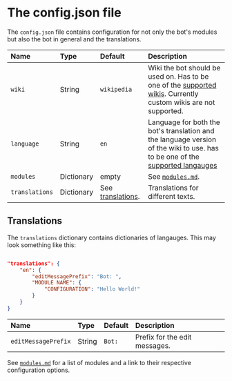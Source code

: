 # The config.json file

The `config.json` file contains configuration for not only the bot's modules but also the bot in general and the translations.

| Name           | Type       | Default                            | Description                                                                                                                                             |
| :------------- | :--------- | :--------------------------------- | :------------------------------------------------------------------------------------------------------------------------------------------------------ |
| `wiki`         | String     | `wikipedia`                        | Wiki the bot should be used on. Has to be one of the [supported wikis](supported_wikis.md). Currently custom wikis are not supported.                   |
| `language`     | String     | `en`                               | Language for both the bot's translation and the language version of the wiki to use. has to be one of the [supported langauges](supported_languages.md) |
| `modules`      | Dictionary | empty                              | See [`modules.md`](modules.md).                                                                                                                         |
| `translations` | Dictionary | See [translations](#translations). | Translations for different texts.                                                                                                                       |

## Translations

The `translations` dictionary contains dictionaries of langauges. This may look something like this:

```json

"translations": {
    "en": {
        "editMessagePrefix": "Bot: ",
        "MODULE NAME": {
            "CONFIGURATION": "Hello World!"
        }
    }
}

```

| Name                | Type   | Default | Description                   |
| :------------------ | :----- | :------ | :---------------------------- |
| `editMessagePrefix` | String | `Bot: ` | Prefix for the edit messages. |

See [`modules.md`](modules.md) for a list of modules and a link to their respective configuration options.
